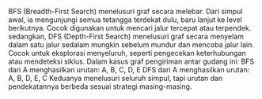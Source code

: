 BFS (Breadth-First Search) menelusuri graf secara melebar. Dari simpul awal, ia mengunjungi semua tetangga terdekat dulu, baru lanjut ke level berikutnya. Cocok digunakan untuk mencari jalur tercepat atau terpendek. sedangkan, DFS (Depth-First Search) menelusuri graf secara menyelam dalam satu jalur sedalam mungkin sebelum mundur dan mencoba jalur lain. Cocok untuk eksplorasi menyeluruh, seperti pengecekan keterhubungan atau mendeteksi siklus. Dalam kasus graf pengiriman antar gudang ini: BFS dari A menghasilkan urutan: A, B, C, D, E DFS dari A menghasilkan urutan: A, B, D, E, C Keduanya menelusuri seluruh simpul, tapi urutan dan pendekatannya berbeda sesuai strategi masing-masing.
